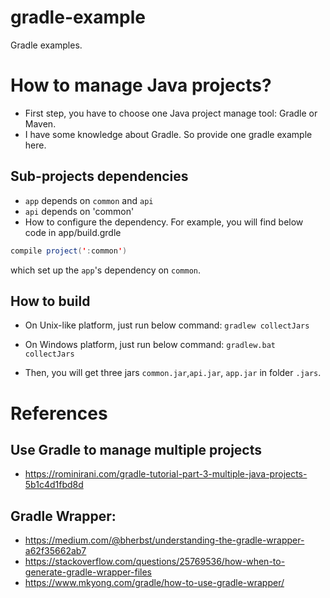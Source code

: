 # gradle-example
Gradle examples.

# How to manage Java projects?
* First step, you have to choose one Java project manage tool: Gradle or Maven.
* I have some knowledge about Gradle. So provide one gradle example here.

## Sub-projects dependencies
* `app` depends on `common` and `api`
* `api` depends on 'common'
* How to configure the dependency. For example, you will find below code in app/build.grdle
```java
compile project(':common')
```
which set up the `app`'s dependency on `common`.

## How to build
* On Unix-like platform, just run below command:
`gradlew collectJars`

* On Windows platform, just run below command:
`gradlew.bat collectJars`

* Then, you will get three jars `common.jar`,`api.jar`, `app.jar` in folder `.jars`.

# References
## Use Gradle to manage multiple projects
* https://rominirani.com/gradle-tutorial-part-3-multiple-java-projects-5b1c4d1fbd8d

## Gradle Wrapper:
* https://medium.com/@bherbst/understanding-the-gradle-wrapper-a62f35662ab7
* https://stackoverflow.com/questions/25769536/how-when-to-generate-gradle-wrapper-files
* https://www.mkyong.com/gradle/how-to-use-gradle-wrapper/
